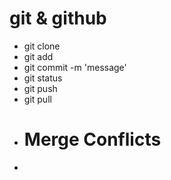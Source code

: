 # git & github

  - git clone <url>
  - git add <filename>
  - git commit -m 'message'
  - git status
  - git push
  - git pull
  - # Merge Conflicts
  -
